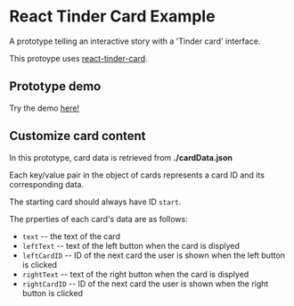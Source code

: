 # React Tinder Card Example

A prototype telling an interactive story with a 'Tinder card' interface.

This protoype uses [react-tinder-card](https://github.com/3DJakob/react-tinder-card).

## Prototype demo

Try the demo [here!](https://mstfst.github.io/react-tinder-card-example/)

## Customize card content

In this prototype, card data is retrieved from <strong>./cardData.json</strong>

Each key/value pair in the object of cards represents a card ID and its corresponding data.

The starting card should always have ID `start`.

The prperties of each card's data are as follows:

* `text` -- the text of the card
* `leftText` -- text of the left button when the card is displyed
* `leftCardID` -- ID of the next card the user is shown when the left button is clicked
* `rightText` -- text of the right button when the card is displyed
* `rightCardID` -- ID of the next card the user is shown when the right button is clicked
